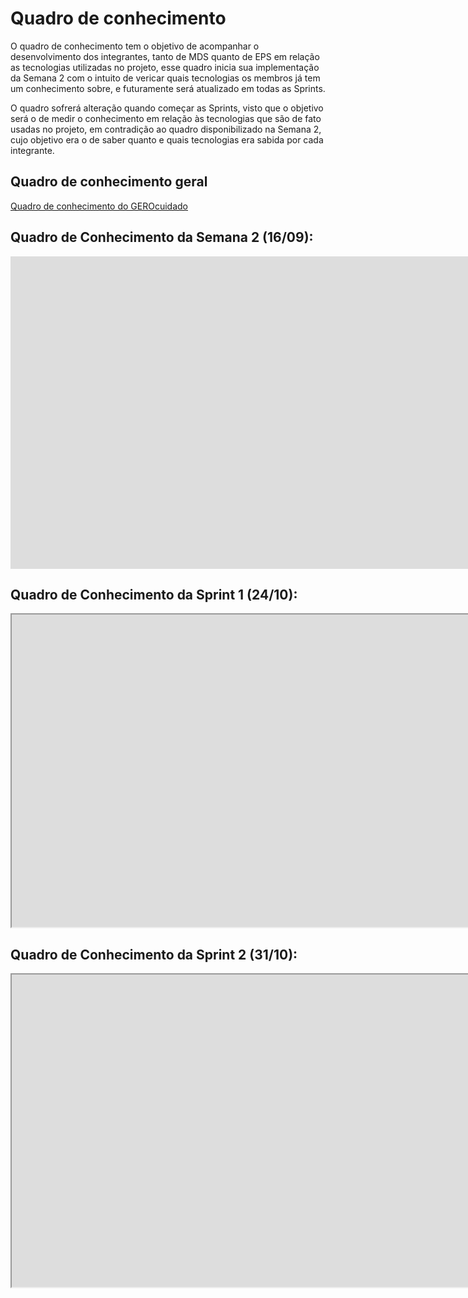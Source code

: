 # Quadro de conhecimento

O quadro de conhecimento tem o objetivo de acompanhar o desenvolvimento dos integrantes, tanto de MDS quanto de EPS em relação as tecnologias utilizadas no projeto, esse quadro inicia sua implementação da Semana 2 com o intuito de vericar quais tecnologias os membros já tem um conhecimento sobre, e futuramente será atualizado em todas as Sprints.

O quadro sofrerá alteração quando começar as Sprints, visto que o objetivo será o de medir o conhecimento em relação às tecnologias que são de fato usadas no projeto, em contradição ao quadro disponibilizado na Semana 2, cujo objetivo era o de saber quanto e quais tecnologias era sabida por cada integrante.

## Quadro de conhecimento geral

[Quadro de conhecimento do GEROcuidado](https://docs.google.com/spreadsheets/d/16na9noheRUxqcFh230CaaLuZuxsgyTp8-mdqcIvHLe0/edit?usp=sharing)

## Quadro de Conhecimento da Semana 2 (16/09):

<iframe width="2000" height="500" frameborder="0" scrolling="yes" src="https://docs.google.com/spreadsheets/d/e/2PACX-1vQBIt3ITuOTg6yWgtaCHSE02-C0hjBGbOp0iQBijc8RRikOwvrIwmQ9zm4P63kiJ60yrXa_oKJMLgSC/pubhtml?gid=0&single=true"></iframe>

## Quadro de Conhecimento da Sprint 1 (24/10):

<iframe width="2000" height="500" src="https://docs.google.com/spreadsheets/d/e/2PACX-1vQBIt3ITuOTg6yWgtaCHSE02-C0hjBGbOp0iQBijc8RRikOwvrIwmQ9zm4P63kiJ60yrXa_oKJMLgSC/pubhtml?gid=248041157&amp;single=true&amp;widget=true&amp;headers=false"></iframe>

## Quadro de Conhecimento da Sprint 2 (31/10):

<iframe width="2000" height="500" src="https://docs.google.com/spreadsheets/d/e/2PACX-1vQBIt3ITuOTg6yWgtaCHSE02-C0hjBGbOp0iQBijc8RRikOwvrIwmQ9zm4P63kiJ60yrXa_oKJMLgSC/pubhtml?gid=501327172&amp;single=true&amp;widget=true&amp;headers=false"></iframe>
